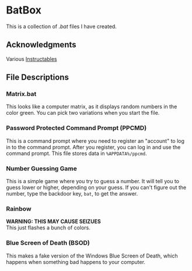 # BatBox
This is a collection of _.bat_ files I have created.

## Acknowledgments
Various [Instructables](http://www.instructables.com/)

## File Descriptions
### Matrix.bat
This looks like a computer matrix, as it displays random numbers in the color green. You can pick two variations when you start the file.

### Password Protected Command Prompt (PPCMD)
This is a command prompt where you need to register an "account" to log in to the command prompt. After you register, you can log in and use the command prompt. This file stores data in `%APPDATA%/ppcmd`.

### Number Guessing Game
This is a simple game where you try to guess a number. It will tell you to guess lower or higher, depending on your guess. If you can't figure out the number, type the backdoor key, `bat`, to get the answer.

### Rainbow
**WARNING: THIS MAY CAUSE SEIZUES**
<br>
This just flashes a bunch of colors.

### Blue Screen of Death (BSOD)
This makes a fake version of the Windows Blue Screen of Death, which happens when something bad happens to your computer.
